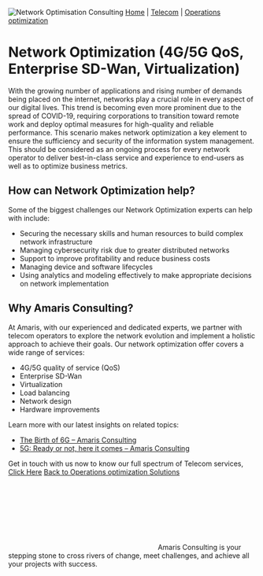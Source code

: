 ![Network Optimisation Consulting](https://amaris.com/wp-content/uploads/2020/08/Network-Optimization.png)
[Home](https://amaris.com) | [Telecom](https://amaris.com/business-line/telecom/) | [Operations optimization](https://amaris.com/business-line/telecom/operations-optimization/)
# Network Optimization (4G/5G QoS, Enterprise SD-Wan, Virtualization)
With the growing number of applications and rising number of demands being placed on the internet, networks play a crucial role in every aspect of our digital lives. This trend is becoming even more prominent due to the spread of COVID-19, requiring corporations to transition toward remote work and deploy optimal measures for high-quality and reliable performance.
This scenario makes network optimization a key element to ensure the sufficiency and security of the information system management. This should be considered as an ongoing process for every network operator to deliver best-in-class service and experience to end-users as well as to optimize business metrics.
## **How can Network Optimization help?**
Some of the biggest challenges our Network Optimization experts can help with include:
  * Securing the necessary skills and human resources to build complex network infrastructure
  * Managing cybersecurity risk due to greater distributed networks
  * Support to improve profitability and reduce business costs
  * Managing device and software lifecycles
  * Using analytics and modeling effectively to make appropriate decisions on network implementation


## **Why Amaris Consulting?**
At Amaris, with our experienced and dedicated experts, we partner with telecom operators to explore the network evolution and implement a holistic approach to achieve their goals. Our network optimization offer covers a wide range of services:
  * 4G/5G quality of service (QoS)
  * Enterprise SD-Wan
  * Virtualization
  * Load balancing
  * Network design
  * Hardware improvements


Learn more with our latest insights on related topics:
  * [The Birth of 6G – Amaris Consulting](https://amaris.com/insights/viewpoint/the-birth-of-6g/)
  * [5G: Ready or not, here it comes – Amaris Consulting](https://amaris.com/insights/viewpoint/5g-ready-or-not-here-it-comes/)


Get in touch with us now to know our full spectrum of Telecom services, [Click Here](https://amaris.com/contact-us/)
[Back to Operations optimization Solutions](https://amaris.com/business-line/telecom/operations-optimization/)
![Amaris Logo](data:image/svg+xml,%3Csvg%20xmlns='http://www.w3.org/2000/svg'%20viewBox='0%200%200%200'%3E%3C/svg%3E)
Amaris Consulting is your stepping stone to cross rivers of change, meet challenges, and achieve all your projects with success.
